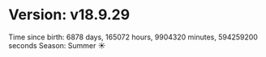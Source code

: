 # Version: v18.9.29
Time since birth: 6878 days, 165072 hours, 9904320 minutes, 594259200 seconds
Season: Summer ☀️
